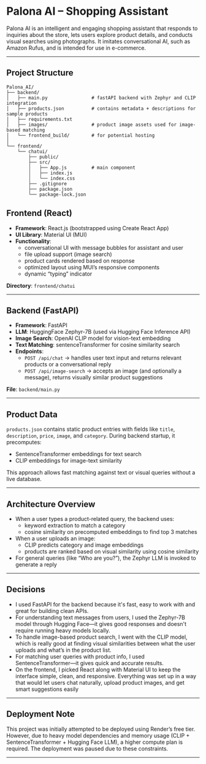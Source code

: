 # Palona AI – Shopping Assistant

Palona AI is an intelligent and engaging shopping assistant that responds to inquiries about the store, lets users explore product details, and conducts visual searches using photographs. It imitates conversational AI, such as Amazon Rufus, and is intended for use in e-commerce.

---

## Project Structure

```
Palona_AI/
├── backend/
│   ├── main.py                # fastAPI backend with Zephyr and CLIP integration
│   ├── products.json          # contains metadata + descriptions for sample products
│   ├── requirements.txt      
│   ├── images/                # product image assets used for image-based matching
│   └── frontend_build/        # for potential hosting
│
└── frontend/
    └── chatui/               
        ├── public/            
        ├── src/               
        │   ├── App.js         # main component
        │   ├── index.js
        │   └── index.css      
        ├── .gitignore         
        ├── package.json       
        └── package-lock.json

```
## Frontend (React)

- **Framework**: React.js (bootstrapped using Create React App)
- **UI Library**: Material UI (MUI)
- **Functionality**:
  - conversational UI with message bubbles for assistant and user
  - file upload support (image search)
  - product cards rendered based on response
  - optimized layout using MUI’s responsive components
  - dynamic “typing” indicator

**Directory**: `frontend/chatui`

---

## Backend (FastAPI)

- **Framework**: FastAPI
- **LLM**: HuggingFace Zephyr-7B (used via Hugging Face Inference API)
- **Image Search**: OpenAI CLIP model for vision-text embedding
- **Text Matching**: sentenceTransformer for cosine similarity search
- **Endpoints**:
  - `POST /api/chat` → handles user text input and returns relevant products or a conversational reply
  - `POST /api/image-search` → accepts an image (and optionally a message), returns visually similar product suggestions

**File**: `backend/main.py`

---

## Product Data

`products.json` contains static product entries with fields like `title`, `description`, `price`, `image`, and `category`. During backend startup, it precomputes:

- SentenceTransformer embeddings for text search
- CLIP embeddings for image-text similarity

This approach allows fast matching against text or visual queries without a live database.

---

## Architecture Overview

- When a user types a product-related query, the backend uses:
  - keyword extraction to match a category
  - cosine similarity on precomputed embeddings to find top 3 matches
- When a user uploads an image:
  - CLIP predicts category and image embeddings
  - products are ranked based on visual similarity using cosine similarity
- For general queries (like “Who are you?”), the Zephyr LLM is invoked to generate a reply

---

## Decisions

- I used FastAPI for the backend because it's fast, easy to work with and great for building clean APIs.
- For understanding text messages from users, I used the Zephyr-7B model through Hugging Face—it gives good responses and doesn't require running heavy models locally.
- To handle image-based product search, I went with the CLIP model, which is really good at finding visual similarities between what the user uploads and what’s in the product list.
- For matching user queries with product info, I used SentenceTransformer—it gives quick and accurate results.
- On the frontend, I picked React along with Material UI to keep the interface simple, clean, and responsive. Everything was set up in a way that would let users chat naturally, upload product images, and get       smart suggestions easily

---

## Deployment Note

This project was initially attempted to be deployed using Render’s free tier. However, due to heavy model dependencies and memory usage (CLIP + SentenceTransformer + Hugging Face LLM), a higher compute plan is required. The deployment was paused due to these constraints.

---
